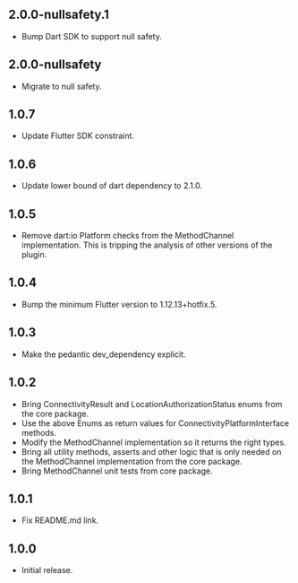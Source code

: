 ## 2.0.0-nullsafety.1

* Bump Dart SDK to support null safety.

## 2.0.0-nullsafety

* Migrate to null safety.

## 1.0.7

* Update Flutter SDK constraint.

## 1.0.6

* Update lower bound of dart dependency to 2.1.0.

## 1.0.5

* Remove dart:io Platform checks from the MethodChannel implementation. This is 
tripping the analysis of other versions of the plugin.

## 1.0.4

* Bump the minimum Flutter version to 1.12.13+hotfix.5.

## 1.0.3

* Make the pedantic dev_dependency explicit.

## 1.0.2

* Bring ConnectivityResult and LocationAuthorizationStatus enums from the core package.
* Use the above Enums as return values for ConnectivityPlatformInterface methods.
* Modify the MethodChannel implementation so it returns the right types.
* Bring all utility methods, asserts and other logic that is only needed on the MethodChannel implementation from the core package.
* Bring MethodChannel unit tests from core package.

## 1.0.1

* Fix README.md link.

## 1.0.0

* Initial release.
